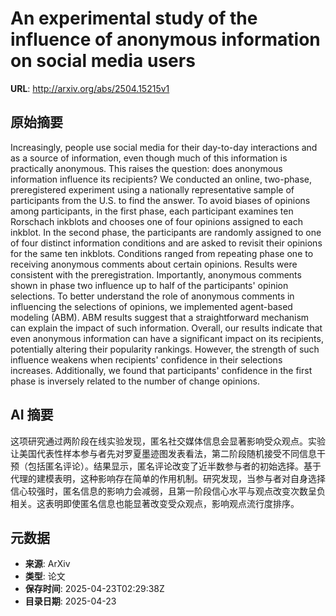 # An experimental study of the influence of anonymous information on social media users

**URL**: http://arxiv.org/abs/2504.15215v1

## 原始摘要

Increasingly, people use social media for their day-to-day interactions and
as a source of information, even though much of this information is practically
anonymous. This raises the question: does anonymous information influence its
recipients? We conducted an online, two-phase, preregistered experiment using a
nationally representative sample of participants from the U.S. to find the
answer. To avoid biases of opinions among participants, in the first phase,
each participant examines ten Rorschach inkblots and chooses one of four
opinions assigned to each inkblot. In the second phase, the participants are
randomly assigned to one of four distinct information conditions and are asked
to revisit their opinions for the same ten inkblots. Conditions ranged from
repeating phase one to receiving anonymous comments about certain opinions.
Results were consistent with the preregistration. Importantly, anonymous
comments shown in phase two influence up to half of the participants' opinion
selections. To better understand the role of anonymous comments in influencing
the selections of opinions, we implemented agent-based modeling (ABM). ABM
results suggest that a straightforward mechanism can explain the impact of such
information. Overall, our results indicate that even anonymous information can
have a significant impact on its recipients, potentially altering their
popularity rankings. However, the strength of such influence weakens when
recipients' confidence in their selections increases. Additionally, we found
that participants' confidence in the first phase is inversely related to the
number of change opinions.


## AI 摘要

这项研究通过两阶段在线实验发现，匿名社交媒体信息会显著影响受众观点。实验让美国代表性样本参与者先对罗夏墨迹图发表看法，第二阶段随机接受不同信息干预（包括匿名评论）。结果显示，匿名评论改变了近半数参与者的初始选择。基于代理的建模表明，这种影响存在简单的作用机制。研究发现，当参与者对自身选择信心较强时，匿名信息的影响力会减弱，且第一阶段信心水平与观点改变次数呈负相关。这表明即使匿名信息也能显著改变受众观点，影响观点流行度排序。

## 元数据

- **来源**: ArXiv
- **类型**: 论文
- **保存时间**: 2025-04-23T02:29:38Z
- **目录日期**: 2025-04-23
